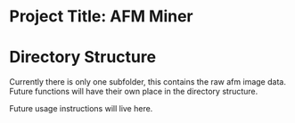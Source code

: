 # Project Title: AFM Miner

# Directory Structure 

Currently there is only one subfolder, this contains the raw afm image data. Future functions will have their own place in the directory structure.

Future usage instructions will live here.
